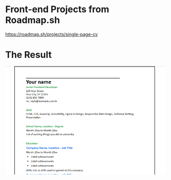 # Front-end Projects from Roadmap.sh
https://roadmap.sh/projects/single-page-cv
# The Result
![image](https://github.com/SuTomacheski/RoadMapFrontend/blob/main/Curriculum%20Vitae/curriculo.png)

